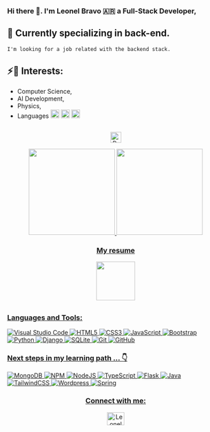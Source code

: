 ### Hi there 👋.    I'm Leonel Bravo 🇦🇷 a Full-Stack Developer, 
## 🌱 Currently specializing in back-end.
    I'm looking for a job related with the backend stack.
## ⚡🧠 Interests: 
- Computer Science, 
- AI Development, 
- Physics, 
- Languages <span><img height ="20em" src = "https://hatscripts.github.io/circle-flags/flags/es.svg"> </span><span><img height ="20em" src = "https://hatscripts.github.io/circle-flags/flags/de.svg"> </span><span><img height ="20em" src = "https://hatscripts.github.io/circle-flags/flags/gb.svg"> </span> 

##

<div align="center">
  <img height="25em"  src="https://komarev.com/ghpvc/?username=pybalt&label=Profile%20views&color=DAC03C&style=flat" alt="Profile Views" />
</div>

<span></span>

<div align="center">
  <a href="https://github.com/pybalt">

  <img height="200em" src="https://github-readme-stats.vercel.app/api?username=pybalt&show_icons=true&theme=radical"/>
    <img height="200em" src="https://github-readme-stats.vercel.app/api/top-langs/?username=pybalt&theme=radical&hide=css,html"/>

</div>

<div align="center">
<h3>My resume</h3>
  <p> 
    <a href="https://www.canva.com/design/DAFNYI_9sjA/bJY1UkHQUOPaVbMeT4Sdwg/view?website#4" target="blank">
    <img src="https://play-lh.googleusercontent.com/lSAxaMzF9fRKmuq9GwjR3sbVoIfwdcGm6Ng1_-w_rWlu4_lOwRGpu8M9lS94UVvO0dI=w240-h480-rw" height = "90px"/>
  </p>
</div>

##

### Languages and Tools:

![Visual Studio Code](https://img.shields.io/badge/Visual%20Studio%20Code-0078d7.svg?style=for-the-badge&logo=visual-studio-code&logoColor=white)
![HTML5](https://img.shields.io/badge/html5-%23E34F26.svg?style=for-the-badge&logo=html5&logoColor=white)
![CSS3](https://img.shields.io/badge/css3-%231572B6.svg?style=for-the-badge&logo=css3&logoColor=white)
![JavaScript](https://img.shields.io/badge/javascript-%23323330.svg?style=for-the-badge&logo=javascript&logoColor=%23F7DF1E)
![Bootstrap](https://img.shields.io/badge/Bootstrap-563D7C?style=for-the-badge&logo=bootstrap&logoColor=white)
![Python](https://img.shields.io/badge/Python-14354C?style=for-the-badge&logo=python&logoColor=white)
![Django](https://img.shields.io/badge/Django-092E20?style=for-the-badge&logo=django&logoColor=white)
![SQLite](https://img.shields.io/badge/SQLite-07405E?style=for-the-badge&logo=sqlite&logoColor=white)
![Git](https://img.shields.io/badge/git-%23F05033.svg?style=for-the-badge&logo=git&logoColor=white)
![GitHub](https://img.shields.io/badge/github-%23121011.svg?style=for-the-badge&logo=github&logoColor=white)

### Next steps in my learning path ... 👇
![MongoDB](https://img.shields.io/badge/MongoDB-%234ea94b.svg?style=for-the-badge&logo=mongodb&logoColor=white)
![NPM](https://img.shields.io/badge/NPM-%23000000.svg?style=for-the-badge&logo=npm&logoColor=white)
![NodeJS](https://img.shields.io/badge/node.js-6DA55F?style=for-the-badge&logo=node.js&logoColor=white)
![TypeScript](https://img.shields.io/badge/TypeScript-007ACC?style=for-the-badge&logo=typescript&logoColor=white)
![Flask](https://img.shields.io/badge/Flask-000000?style=for-the-badge&logo=flask&logoColor=white)
![Java](https://img.shields.io/badge/Java-ED8B00?style=for-the-badge&logo=java&logoColor=white)
![TailwindCSS](https://img.shields.io/badge/Tailwind_CSS-38B2AC?style=for-the-badge&logo=tailwind-css&logoColor=white)
![Wordpress](https://img.shields.io/badge/Wordpress-21759B?style=for-the-badge&logo=wordpress&logoColor=white)
![Spring](https://img.shields.io/badge/Spring-6DB33F?style=for-the-badge&logo=spring&logoColor=white)
<br />
<div align="center">
  <h3>Connect with me:</h3>
  
  <p>
    <a href="https://www.linkedin.com/in/leonelbbravo/" target="blank"><img align="center" src="https://raw.githubusercontent.com/rahuldkjain/github-profile-readme-generator/master/src/images/icons/Social/linked-in-alt.svg" alt="Leonel B. Bravo" height="30" width="40" /></a>
  </p>
  
   
</div>
